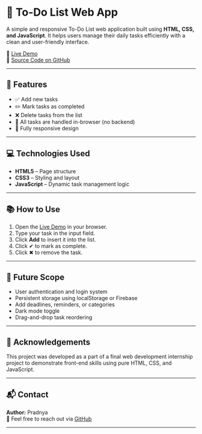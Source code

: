 # 📝 To-Do List Web App

A simple and responsive To-Do List web application built using **HTML, CSS, and JavaScript**. It helps users manage their daily tasks efficiently with a clean and user-friendly interface.

🚀 [Live Demo](https://pradnya1212.github.io/todolist/)  
📂 [Source Code on GitHub](https://github.com/pradnya1212/todolist)

---

## 🔧 Features

- ✅ Add new tasks
- ✏️ Mark tasks as completed
- ❌ Delete tasks from the list
- 💾 All tasks are handled in-browser (no backend)
- 📱 Fully responsive design

---

## 💻 Technologies Used

- **HTML5** – Page structure  
- **CSS3** – Styling and layout  
- **JavaScript** – Dynamic task management logic  

---



## 📚 How to Use

1. Open the [Live Demo](https://pradnya1212.github.io/todolist/) in your browser.
2. Type your task in the input field.
3. Click **Add** to insert it into the list.
4. Click ✔ to mark as complete.
5. Click ✖ to remove the task.

---

## 🌱 Future Scope

- User authentication and login system  
- Persistent storage using localStorage or Firebase  
- Add deadlines, reminders, or categories  
- Dark mode toggle  
- Drag-and-drop task reordering  

---

## 🙌 Acknowledgements

This project was developed as a part of a final web development internship project to demonstrate front-end skills using pure HTML, CSS, and JavaScript.

---

## 📬 Contact

**Author:** Pradnya  
📧 Feel free to reach out via [GitHub](https://github.com/pradnya1212)

---

